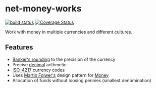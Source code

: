 # net-money-works

[![build status](https://ci.appveyor.com/api/projects/status/github/richardschneider/net-money-works?branch=master&svg=true)](https://ci.appveyor.com/project/richardschneider/net-money-works) 
[![Coverage Status](https://coveralls.io/repos/richardschneider/net-money-works/badge.svg?branch=master&service=github)](https://coveralls.io/github/richardschneider/net-money-works?branch=master)

Work with money in multiple currencies and different cultures.

## Features

- [Banker's rounding](https://en.wikipedia.org/wiki/Rounding) to the precision of the currency 
- Precise [decimal](https://msdn.microsoft.com/en-us/library/system.decimal(v=vs.110).aspx) arithmetic
- [ISO-4217](https://en.wikipedia.org/wiki/ISO_4217) currency codes
- Uses [Martin Folwer's](http://martinfowler.com/) design pattern for [Money](http://martinfowler.com/eaaCatalog/money.html)
- Allocation of funds without loosing pennies (smallest denomination)
